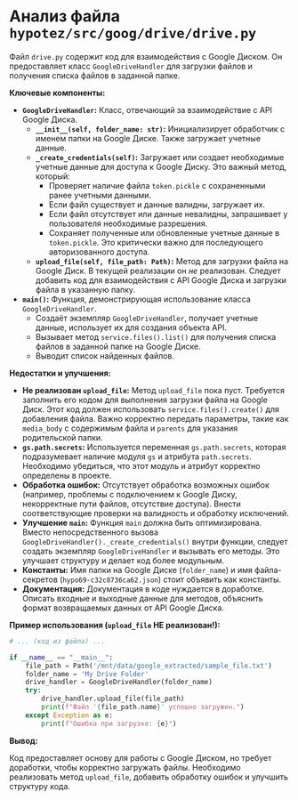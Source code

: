 # Анализ файла `hypotez/src/goog/drive/drive.py`

Файл `drive.py` содержит код для взаимодействия с Google Диском. Он предоставляет класс `GoogleDriveHandler` для загрузки файлов и получения списка файлов в заданной папке.

**Ключевые компоненты:**

* **`GoogleDriveHandler`:** Класс, отвечающий за взаимодействие с API Google Диска.
    * **`__init__(self, folder_name: str)`:** Инициализирует обработчик с именем папки на Google Диске. Также загружает учетные данные.
    * **`_create_credentials(self)`:** Загружает или создает необходимые учетные данные для доступа к Google Диску.  Это важный метод, который:
        * Проверяет наличие файла `token.pickle` с сохраненными ранее учетными данными.
        * Если файл существует и данные валидны, загружает их.
        * Если файл отсутствует или данные невалидны, запрашивает у пользователя необходимые разрешения.
        * Сохраняет полученные или обновленные учетные данные в `token.pickle`.  Это критически важно для последующего авторизованного доступа.
    * **`upload_file(self, file_path: Path)`:** Метод для загрузки файла на Google Диск. В текущей реализации он *не* реализован.  Следует добавить код для взаимодействия с API Google Диска и загрузки файла в указанную папку.
* **`main()`:**  Функция, демонстрирующая использование класса `GoogleDriveHandler`.
    * Создаёт экземпляр `GoogleDriveHandler`, получает учетные данные, использует их для создания объекта API.
    * Вызывает метод `service.files().list()` для получения списка файлов в заданной папке на Google Диске.
    * Выводит список найденных файлов.

**Недостатки и улучшения:**

* **Не реализован `upload_file`:**  Метод `upload_file` пока пуст. Требуется заполнить его кодом для выполнения загрузки файла на Google Диск.  Этот код должен использовать `service.files().create()` для добавления файла.  Важно корректно передать параметры, такие как `media_body` с содержимым файла и `parents` для указания родительской папки.
* **`gs.path.secrets`:** Используется переменная `gs.path.secrets`, которая подразумевает наличие модуля `gs` и атрибута `path.secrets`.  Необходимо убедиться, что этот модуль и атрибут корректно определены в проекте.
* **Обработка ошибок:** Отсутствует обработка возможных ошибок (например, проблемы с подключением к Google Диску, некорректные пути файлов, отсутствие доступа).  Внести соответствующие проверки на валидность и обработку исключений.
* **Улучшение `main`:** Функция `main` должна быть оптимизирована.  Вместо непосредственного вызова `GoogleDriveHandler()._create_credentials()` внутри функции, следует создать экземпляр `GoogleDriveHandler` и вызывать его методы.  Это улучшает структуру и делает код более модульным.
* **Константы:** Имя папки на Google Диске (`folder_name`) и имя файла-секретов (`hypo69-c32c8736ca62.json`) стоит объявить как константы.
* **Документация:** Документация в коде нуждается в доработке. Описать входные и выходные данные для методов, объяснить формат возвращаемых данных от API Google Диска.

**Пример использования (`upload_file` НЕ реализован!):**

```python
# ... (код из файла) ...

if __name__ == "__main__":
    file_path = Path('/mnt/data/google_extracted/sample_file.txt')
    folder_name = 'My Drive Folder'
    drive_handler = GoogleDriveHandler(folder_name)
    try:
        drive_handler.upload_file(file_path)
        print(f"Файл '{file_path.name}' успешно загружен.")
    except Exception as e:
        print(f"Ошибка при загрузке: {e}")
```

**Вывод:**

Код предоставляет основу для работы с Google Диском, но требует доработки, чтобы корректно загружать файлы.  Необходимо реализовать метод `upload_file`, добавить обработку ошибок и улучшить структуру кода.